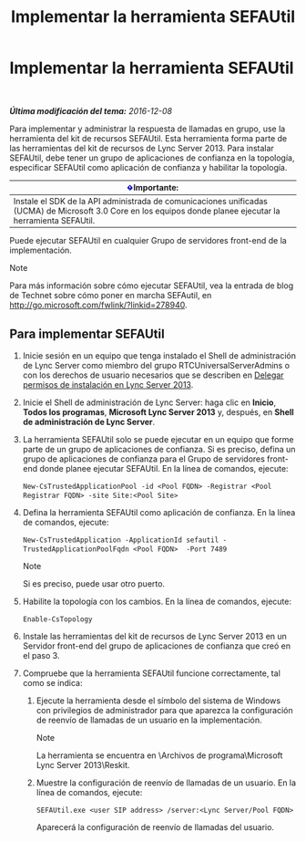 ﻿---
title: Implementar la herramienta SEFAUtil
TOCTitle: Implementar la herramienta SEFAUtil
ms:assetid: fb556e50-88dd-4404-a3d5-be36f5ba41e6
ms:mtpsurl: https://technet.microsoft.com/es-es/library/JJ945659(v=OCS.15)
ms:contentKeyID: 52061976
ms.date: 01/07/2017
mtps_version: v=OCS.15
ms.translationtype: HT
---

# Implementar la herramienta SEFAUtil

 

_**Última modificación del tema:** 2016-12-08_

Para implementar y administrar la respuesta de llamadas en grupo, use la herramienta del kit de recursos SEFAUtil. Esta herramienta forma parte de las herramientas del kit de recursos de Lync Server 2013. Para instalar SEFAUtil, debe tener un grupo de aplicaciones de confianza en la topología, especificar SEFAUtil como aplicación de confianza y habilitar la topología.

<table>
<thead>
<tr class="header">
<th><img src="images/Gg425917.important(OCS.15).gif" title="important" alt="important" />Importante:</th>
</tr>
</thead>
<tbody>
<tr class="odd">
<td>Instale el SDK de la API administrada de comunicaciones unificadas (UCMA) de Microsoft 3.0 Core en los equipos donde planee ejecutar la herramienta SEFAUtil.</td>
</tr>
</tbody>
</table>


Puede ejecutar SEFAUtil en cualquier Grupo de servidores front-end de la implementación.


> [!NOTE]
> Para más información sobre cómo ejecutar SEFAUtil, vea la entrada de blog de Technet sobre cómo poner en marcha SEFAutil, en <A class=uri href="http://go.microsoft.com/fwlink/?linkid=278940">http://go.microsoft.com/fwlink/?linkid=278940</A>.



## Para implementar SEFAUtil

1.  Inicie sesión en un equipo que tenga instalado el Shell de administración de Lync Server como miembro del grupo RTCUniversalServerAdmins o con los derechos de usuario necesarios que se describen en [Delegar permisos de instalación en Lync Server 2013](lync-server-2013-delegate-setup-permissions.md).

2.  Inicie el Shell de administración de Lync Server: haga clic en **Inicio**, **Todos los programas**, **Microsoft Lync Server 2013** y, después, en **Shell de administración de Lync Server**.

3.  La herramienta SEFAUtil solo se puede ejecutar en un equipo que forme parte de un grupo de aplicaciones de confianza. Si es preciso, defina un grupo de aplicaciones de confianza para el Grupo de servidores front-end donde planee ejecutar SEFAUtil. En la línea de comandos, ejecute:
    
        New-CsTrustedApplicationPool -id <Pool FQDN> -Registrar <Pool Registrar FQDN> -site Site:<Pool Site>

4.  Defina la herramienta SEFAUtil como aplicación de confianza. En la línea de comandos, ejecute:
    
        New-CsTrustedApplication -ApplicationId sefautil -TrustedApplicationPoolFqdn <Pool FQDN>  -Port 7489
    

    > [!NOTE]
    > Si es preciso, puede usar otro puerto.



5.  Habilite la topología con los cambios. En la línea de comandos, ejecute:
    
        Enable-CsTopology

6.  Instale las herramientas del kit de recursos de Lync Server 2013 en un Servidor front-end del grupo de aplicaciones de confianza que creó en el paso 3.

7.  Compruebe que la herramienta SEFAUtil funcione correctamente, tal como se indica:
    
    1.  Ejecute la herramienta desde el símbolo del sistema de Windows con privilegios de administrador para que aparezca la configuración de reenvío de llamadas de un usuario en la implementación.
        

        > [!NOTE]
        > La herramienta se encuentra en \Archivos de programa\Microsoft Lync Server 2013\Reskit.

    
    2.  Muestre la configuración de reenvío de llamadas de un usuario. En la línea de comandos, ejecute:
        
            SEFAUtil.exe <user SIP address> /server:<Lync Server/Pool FQDN>
        
        Aparecerá la configuración de reenvío de llamadas del usuario.


